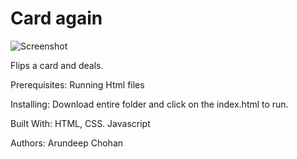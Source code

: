 # Card again

![Screenshot](https://github.com/achohan01/Summary/blob/master/CardAgain.png)

Flips a card and deals.

Prerequisites:
Running Html files

Installing:
Download entire folder and click on the index.html  to run.

Built With: HTML, CSS. Javascript

Authors:
Arundeep Chohan

